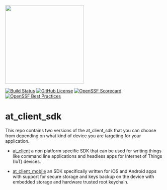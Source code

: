 <img width=250px src="https://atsign.dev/assets/img/atPlatform_logo_gray.svg?sanitize=true">

[![Build Status](https://github.com/atsign-foundation/at_client_sdk/actions/workflows/at_client_sdk.yaml/badge.svg?branch=trunk)](https://github.com/atsign-foundation/at_client_sdk/actions/workflows/at_client_sdk.yaml)
[![GitHub License](https://img.shields.io/badge/license-BSD3-blue.svg)](./LICENSE)
[![OpenSSF Scorecard](https://api.securityscorecards.dev/projects/github.com/atsign-foundation/at_client_sdk/badge)](https://api.securityscorecards.dev/projects/github.com/atsign-foundation/at_client_sdk)
[![OpenSSF Best Practices](https://www.bestpractices.dev/projects/8098/badge)](https://www.bestpractices.dev/projects/8098)

# at_client_sdk
This repo contains two versions of the at_client_sdk that you can choose from 
depending on what kind of device you are targeting for your application.

* [at_client](./packages/at_client) a non platform specific SDK that can be used for
writing things like command line applications and headless apps for Internet
of Things (IoT) devices.

* [at_client_mobile](./packages/at_client_mobile) an SDK specifically written for iOS and 
Android apps with support for secure storage and keys backup on the device with
embedded storage and hardware trusted root keychain.
